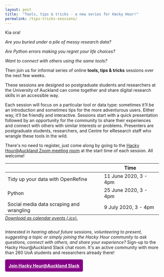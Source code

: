 ```yaml
---
layout: post
title:  "Tools, tips & tricks - a new series for Hacky Hour!"
permalink: /tips-tricks-sessions/
---
```


Kia ora!

*Are you buried under a pile of messy research data?*

*Are Python errors making you regret your life choices?*

*Want to connect with others using the same tools?*

Then join us for informal series of online **tools, tips & tricks** sessions over the next few weeks.

These sessions are designed so postgraduate students and researchers at the University of Auckland can come together and share digital research skills in an accessible way.

Each session will focus on a particular tool or data type: sometimes it’ll be an introduction and sometimes tips for the more adventurous users. Either way, it’ll be friendly and interactive. Sessions start with a quick presentation followed by an opportunity for the community to share their experiences and connect with others with similar interests or problems. Presenters are postgraduate students, researchers, and Centre for eResearch staff who wrangle these tools in the wild. 

There's no need to register, just come along by going to the [Hacky Hour@Auckland Zoom meeting room](https://auckland.zoom.us/j/9328250646) at the start time of each session. All welcome! 

|                                    | Time             |
|-------------------------------------------|------------------|
| Tidy up your data with OpenRefine         | 11 June 2020, 3 - 4pm|
| Python                                    | 25 June 2020, 3 - 4pm|
| Social media data scraping and wrangling | 9 July 2020, 3 - 4pm |

<p style="margin-top:-1em;margin-bottom:2em;"><em><a href="{{site.baseurl}}/static/tips-tricks-sessions.ics">Download as calendar events (.ics).</a></em></p>

_Interested in hearing about future sessions, volunteering to present, suggesting a topic or simply joining the Hacky Hour community to ask questions, connect with others, and share your experience?_ Sign-up to the Hacky Hour@Auckland Slack chat room. It's an active community with more than 260 UoA students and researchers already there!

<a href="https://join.slack.com/t/uoacer/shared_invite/zt-enicnt85-LeufP7kQxPL0r1L2r3MxvQ" style="border: 1px solid purple;padding: 0.75em;display: inline-block;background-color: #860086;color: white;font-weight: bolder;border-radius: 4px;">Join Hacky Hour@Auckland Slack</a>
